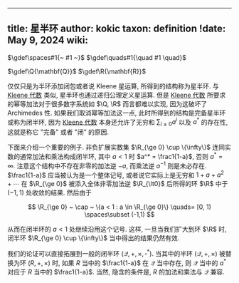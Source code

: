 
---
title: 星半环
author: kokic
taxon: definition
!date: May 9, 2024
wiki: 
---

$\gdef\spaces#1{~ #1 ~}$
$\gdef\quads#1{\quad #1 \quad}$

$\gdef\Q{\mathbf{Q}}$
$\gdef\R{\mathbf{R}}$

仅仅只是为半环添加闭包或者说 Kleene 星运算, 所得到的结构称为星半环. 与 [Kleene 代数](/linear-algebra/regular-language.md) 类似, 星半环也通过递归公理定义星运算. 但是 [Kleene 代数](/linear-algebra/regular-language.md) 所要求的幂等加法对于很多数字系统如 $\Q, \R$ 而言都难以实现, 因为这破坏了 Archimedes 性. 如果我们取消幂等加法这一点, 此时所得到的结构是完备星半环或称为闭半环, 因为 [Kleene 代数](/linear-algebra/regular-language.md) 本身还允许了无穷和 $\sum_{i \ge 0}a^i$ 以及 $a^*$ 的存在性, 这就是称它 "完备" 或者 "闭" 的原因.  

下面来介绍一个重要的例子. 非负扩展实数集 $\R_{\ge 0} \cup \{\infty\}$ 连同实数的通常加法和乘法构成闭半环, 其中 $a \lt 1$ 时 $a^* = \frac1{1-a}$, 否则 $a^* = \infty$. 注意这个结构中不存在非零的加法逆 $-a$, 而乘法逆 $a^{-1}$ 则是未必存在. $\frac1{1-a}$ 应当被认为是一个整体记号, 或者说它实际上是无穷和 $1 + a + a^2 + \cdots$ 在 $\R_{\ge 0}$ 被添入全体非零加法逆 $\R_{\lt0}$ 后所得的环 $\R$ 中于 $(-1,1)$ 处收敛的结果. 然后由于 

$$
\R_{\ge 0} ~ \cap ~ \{a < 1 : a \in \R_{\ge 0}\} \quads= [0, 1) \spaces\subset (-1,1)
$$

从而在闭半环的 $a<1$ 处继续沿用这个记号. 这样, 一旦当我们扩大到环 $\R$ 时, 闭半环 $\R_{\ge 0} \cup \{\infty\}$ 当中得出的结果仍然有效. 

我们的论证可以直接拓展到一般的闭半环 $(\mathcal{Q}, +, \times, \square^*)$. 当其中的半环 $(\mathcal{Q}, +, \times)$ 被替换为环 $(R, +, \times)$ 时, 如果 $R$ 当中的 $\frac1{1-a}$ 在 $\mathcal{Q}$ 当中存在, 则 $\mathcal{Q}$ 当中的 $a^*$ 对应于 $R$ 当中的 $\frac1{1-a}$. 当然, 隐含的条件是, $R$ 的加法和乘法与 $\mathcal{Q}$ 兼容. 
